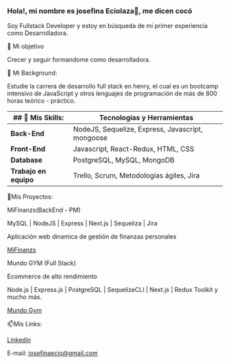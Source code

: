 ### Hola!, mi nombre es josefina Eciolaza👋, me dicen cocó
Soy Fullstack Developer y estoy en búsqueda de mi primer experiencia como Desarrolladora.


🔭 Mi objetivo

 Crecer y seguir formandome como desarrolladora.

🌱 Mi Background:
 
Estudie la carrera de desarrollo full stack en henry, el cual es un bootcamp intensivo de JavaScript y otros lenguajes de programación de más de 800 horas teórico - práctico. 



| ## 📃 Mis Skills:   | Tecnologías y Herramientas               |
| ------------------- | --------------------------------------- |
|  **Back-End**      | NodeJS, Sequelize, Express, Javascript, mongoose   |
|  **Front-End**     | Javascript, React-Redux, HTML, CSS       |
|  **Database**     | PostgreSQL, MySQL, MongoDB                          |
| **Trabajo en equipo** | Trello, Scrum, Metodologías ágiles, Jira|


🚀Mis Proyectos:

MiFinanzs(BackEnd - PM)

MySQL | NodeJS | Express | Next.js | Sequeliza | Jira

Aplicación web dinamica de gestión de finanzas personales

[MiFinanzs](https://github.com/No-Country/c14-17-ft-node-react)

Mundo GYM (Full Stack)

Ecommerce de alto rendimiento

Node.js | Express.js | PostgreSQL | SequelizeCLI | Next.js | Redux Toolkit y mucho más.

[Mundo Gym](https://github.com/Mundo-Gym/Mundo-Gym)

📫Mis Links:

[Linkedin](https://www.linkedin.com/in/josefinaeciolaza/)
 
 E-mail: josefinaecio@gmail.com

